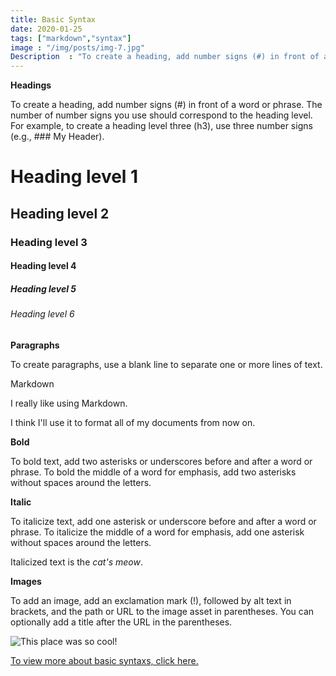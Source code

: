 ```yaml
---
title: Basic Syntax
date: 2020-01-25
tags: ["markdown","syntax"]
image : "/img/posts/img-7.jpg"
Description  : "To create a heading, add number signs (#) in front of a word or phrase. The number of number signs you use should correspond..."
---
```


**Headings**

To create a heading, add number signs (#) in front of a word or phrase. The number of number signs you use should correspond to the heading level. For example, to create a heading level three (h3), use three number signs (e.g., ### My Header).
&nbsp;
# Heading level 1 	
## Heading level 2 	
### Heading level 3 
#### Heading level 4 
##### Heading level 5 
###### Heading level 6 	

**Paragraphs**

To create paragraphs, use a blank line to separate one or more lines of text.

Markdown

I really like using Markdown.

I think I'll use it to format all of my documents from now on.

**Bold**

To bold text, add two asterisks or underscores before and after a word or phrase. To bold the middle of a word for emphasis, add two asterisks without spaces around the letters.

**Italic**

To italicize text, add one asterisk or underscore before and after a word or phrase. To italicize the middle of a word for emphasis, add one asterisk without spaces around the letters.

Italicized text is the *cat's meow*.

**Images**

To add an image, add an exclamation mark (!), followed by alt text in brackets, and the path or URL to the image asset in parentheses. You can optionally add a title after the URL in the parentheses.

![This place was so cool!](/img/posts/img-12.jpg "Just an Image")

[To view more about basic syntaxs, click here.](https://www.markdownguide.org/basic-syntax/)